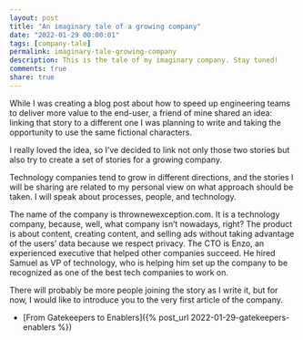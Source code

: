 ```yaml
---
layout: post
title: "An imaginary tale of a growing company"
date: "2022-01-29 00:00:01"
tags: [company-tale]
permalink: imaginary-tale-growing-company
description: This is the tale of my imaginary company. Stay tuned!
comments: true
share: true
---
```


While I was creating a blog post about how to speed up engineering teams to deliver more value to the end-user, a friend of mine shared an idea: linking that story to a different one I was planning to write and taking the opportunity to use the same fictional characters.

I really loved the idea, so I’ve decided to link not only those two stories but also try to create a set of stories for a growing company. 

Technology companies tend to grow in different directions, and the stories I will be sharing are related to my personal view on what approach should be taken. I will speak about processes, people, and technology. 

The name of the company is thrownewexception.com. It is a technology company, because, well, what company isn’t nowadays, right? The product is about content, creating content, and selling ads without taking advantage of the users’ data because we respect privacy. The CTO is Enzo, an experienced executive that helped other companies succeed. He hired Samuel as VP of technology, who is helping him set up the company to be recognized as one of the best tech companies to work on.

There will probably be more people joining the story as I write it, but for now, I would like to introduce you to the very first article of the company.

  - [From Gatekeepers to Enablers]({% post_url 2022-01-29-gatekeepers-enablers %})

